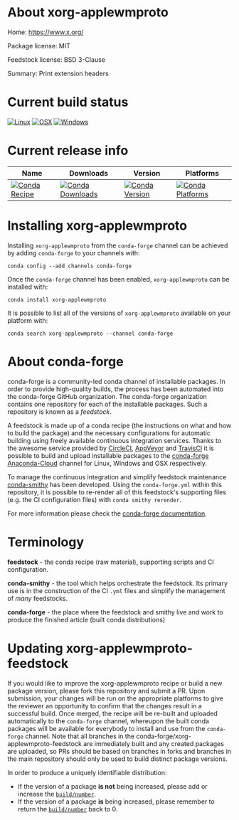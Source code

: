 About xorg-applewmproto
=======================

Home: https://www.x.org/

Package license: MIT

Feedstock license: BSD 3-Clause

Summary: Print extension headers



Current build status
====================

[![Linux](https://img.shields.io/circleci/project/github/conda-forge/xorg-applewmproto-feedstock/master.svg?label=Linux)](https://circleci.com/gh/conda-forge/xorg-applewmproto-feedstock)
[![OSX](https://img.shields.io/travis/conda-forge/xorg-applewmproto-feedstock/master.svg?label=macOS)](https://travis-ci.org/conda-forge/xorg-applewmproto-feedstock)
[![Windows](https://img.shields.io/appveyor/ci/conda-forge/xorg-applewmproto-feedstock/master.svg?label=Windows)](https://ci.appveyor.com/project/conda-forge/xorg-applewmproto-feedstock/branch/master)

Current release info
====================

| Name | Downloads | Version | Platforms |
| --- | --- | --- | --- |
| [![Conda Recipe](https://img.shields.io/badge/recipe-xorg--applewmproto-green.svg)](https://anaconda.org/conda-forge/xorg-applewmproto) | [![Conda Downloads](https://img.shields.io/conda/dn/conda-forge/xorg-applewmproto.svg)](https://anaconda.org/conda-forge/xorg-applewmproto) | [![Conda Version](https://img.shields.io/conda/vn/conda-forge/xorg-applewmproto.svg)](https://anaconda.org/conda-forge/xorg-applewmproto) | [![Conda Platforms](https://img.shields.io/conda/pn/conda-forge/xorg-applewmproto.svg)](https://anaconda.org/conda-forge/xorg-applewmproto) |

Installing xorg-applewmproto
============================

Installing `xorg-applewmproto` from the `conda-forge` channel can be achieved by adding `conda-forge` to your channels with:

```
conda config --add channels conda-forge
```

Once the `conda-forge` channel has been enabled, `xorg-applewmproto` can be installed with:

```
conda install xorg-applewmproto
```

It is possible to list all of the versions of `xorg-applewmproto` available on your platform with:

```
conda search xorg-applewmproto --channel conda-forge
```


About conda-forge
=================

conda-forge is a community-led conda channel of installable packages.
In order to provide high-quality builds, the process has been automated into the
conda-forge GitHub organization. The conda-forge organization contains one repository
for each of the installable packages. Such a repository is known as a *feedstock*.

A feedstock is made up of a conda recipe (the instructions on what and how to build
the package) and the necessary configurations for automatic building using freely
available continuous integration services. Thanks to the awesome service provided by
[CircleCI](https://circleci.com/), [AppVeyor](http://www.appveyor.com/)
and [TravisCI](https://travis-ci.org/) it is possible to build and upload installable
packages to the [conda-forge](https://anaconda.org/conda-forge)
[Anaconda-Cloud](http://docs.anaconda.org/) channel for Linux, Windows and OSX respectively.

To manage the continuous integration and simplify feedstock maintenance
[conda-smithy](http://github.com/conda-forge/conda-smithy) has been developed.
Using the ``conda-forge.yml`` within this repository, it is possible to re-render all of
this feedstock's supporting files (e.g. the CI configuration files) with ``conda smithy rerender``.

For more information please check the [conda-forge documentation](https://conda-forge.org/docs/).

Terminology
===========

**feedstock** - the conda recipe (raw material), supporting scripts and CI configuration.

**conda-smithy** - the tool which helps orchestrate the feedstock.
                   Its primary use is in the construction of the CI ``.yml`` files
                   and simplify the management of *many* feedstocks.

**conda-forge** - the place where the feedstock and smithy live and work to
                  produce the finished article (built conda distributions)


Updating xorg-applewmproto-feedstock
====================================

If you would like to improve the xorg-applewmproto recipe or build a new
package version, please fork this repository and submit a PR. Upon submission,
your changes will be run on the appropriate platforms to give the reviewer an
opportunity to confirm that the changes result in a successful build. Once
merged, the recipe will be re-built and uploaded automatically to the
`conda-forge` channel, whereupon the built conda packages will be available for
everybody to install and use from the `conda-forge` channel.
Note that all branches in the conda-forge/xorg-applewmproto-feedstock are
immediately built and any created packages are uploaded, so PRs should be based
on branches in forks and branches in the main repository should only be used to
build distinct package versions.

In order to produce a uniquely identifiable distribution:
 * If the version of a package **is not** being increased, please add or increase
   the [``build/number``](http://conda.pydata.org/docs/building/meta-yaml.html#build-number-and-string).
 * If the version of a package **is** being increased, please remember to return
   the [``build/number``](http://conda.pydata.org/docs/building/meta-yaml.html#build-number-and-string)
   back to 0.
